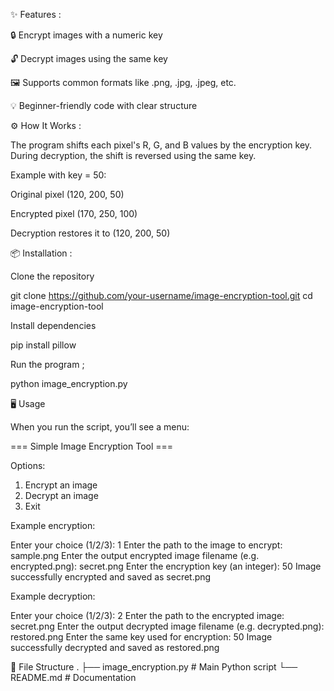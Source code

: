 ✨ Features :

🔒 Encrypt images with a numeric key

🔓 Decrypt images using the same key

🖼️ Supports common formats like .png, .jpg, .jpeg, etc.

💡 Beginner-friendly code with clear structure

⚙️ How It Works :

The program shifts each pixel's R, G, and B values by the encryption key.
During decryption, the shift is reversed using the same key.

Example with key = 50:

Original pixel (120, 200, 50)

Encrypted pixel (170, 250, 100)

Decryption restores it to (120, 200, 50)

📦 Installation :

Clone the repository

git clone https://github.com/your-username/image-encryption-tool.git
cd image-encryption-tool


Install dependencies

pip install pillow


Run the program ;

python image_encryption.py

🖥️ Usage

When you run the script, you’ll see a menu:

=== Simple Image Encryption Tool ===

Options:
1. Encrypt an image
2. Decrypt an image
3. Exit


Example encryption:

Enter your choice (1/2/3): 1
Enter the path to the image to encrypt: sample.png
Enter the output encrypted image filename (e.g. encrypted.png): secret.png
Enter the encryption key (an integer): 50
Image successfully encrypted and saved as secret.png


Example decryption:

Enter your choice (1/2/3): 2
Enter the path to the encrypted image: secret.png
Enter the output decrypted image filename (e.g. decrypted.png): restored.png
Enter the same key used for encryption: 50
Image successfully decrypted and saved as restored.png

📂 File Structure
.
├── image_encryption.py   # Main Python script
└── README.md             # Documentation
